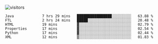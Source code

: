 ![visitors](https://visitor-badge.glitch.me/badge?page_id=superbaba.superbaba&left_color=green&right_color=red)

<!--START_SECTION:waka-->

```text
Java             7 hrs 29 mins   ████████████████░░░░░░░░░   63.88 %
FTL              2 hrs 24 mins   █████░░░░░░░░░░░░░░░░░░░░   20.48 %
HTML             19 mins         ▓░░░░░░░░░░░░░░░░░░░░░░░░   02.79 %
Properties       17 mins         ▓░░░░░░░░░░░░░░░░░░░░░░░░   02.54 %
Python           17 mins         ▓░░░░░░░░░░░░░░░░░░░░░░░░   02.44 %
XML              12 mins         ▒░░░░░░░░░░░░░░░░░░░░░░░░   01.83 %
```

<!--END_SECTION:waka-->
